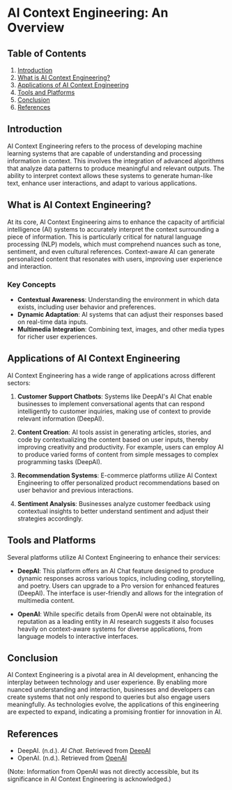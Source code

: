 # AI Context Engineering: An Overview

## Table of Contents
1. [Introduction](#introduction)
2. [What is AI Context Engineering?](#what-is-ai-context-engineering)
3. [Applications of AI Context Engineering](#applications-of-ai-context-engineering)
4. [Tools and Platforms](#tools-and-platforms)
5. [Conclusion](#conclusion)
6. [References](#references)

## Introduction

AI Context Engineering refers to the process of developing machine learning systems that are capable of understanding and processing information in context. This involves the integration of advanced algorithms that analyze data patterns to produce meaningful and relevant outputs. The ability to interpret context allows these systems to generate human-like text, enhance user interactions, and adapt to various applications.

## What is AI Context Engineering?

At its core, AI Context Engineering aims to enhance the capacity of artificial intelligence (AI) systems to accurately interpret the context surrounding a piece of information. This is particularly critical for natural language processing (NLP) models, which must comprehend nuances such as tone, sentiment, and even cultural references. Context-aware AI can generate personalized content that resonates with users, improving user experience and interaction.

### Key Concepts

- **Contextual Awareness**: Understanding the environment in which data exists, including user behavior and preferences.
- **Dynamic Adaptation**: AI systems that can adjust their responses based on real-time data inputs.
- **Multimedia Integration**: Combining text, images, and other media types for richer user experiences.

## Applications of AI Context Engineering

AI Context Engineering has a wide range of applications across different sectors:

1. **Customer Support Chatbots**: Systems like DeepAI's AI Chat enable businesses to implement conversational agents that can respond intelligently to customer inquiries, making use of context to provide relevant information (DeepAI).

2. **Content Creation**: AI tools assist in generating articles, stories, and code by contextualizing the content based on user inputs, thereby improving creativity and productivity. For example, users can employ AI to produce varied forms of content from simple messages to complex programming tasks (DeepAI).

3. **Recommendation Systems**: E-commerce platforms utilize AI Context Engineering to offer personalized product recommendations based on user behavior and previous interactions.

4. **Sentiment Analysis**: Businesses analyze customer feedback using contextual insights to better understand sentiment and adjust their strategies accordingly.

## Tools and Platforms

Several platforms utilize AI Context Engineering to enhance their services:

- **DeepAI**: This platform offers an AI Chat feature designed to produce dynamic responses across various topics, including coding, storytelling, and poetry. Users can upgrade to a Pro version for enhanced features (DeepAI). The interface is user-friendly and allows for the integration of multimedia content.

- **OpenAI**: While specific details from OpenAI were not obtainable, its reputation as a leading entity in AI research suggests it also focuses heavily on context-aware systems for diverse applications, from language models to interactive interfaces.

## Conclusion

AI Context Engineering is a pivotal area in AI development, enhancing the interplay between technology and user experience. By enabling more nuanced understanding and interaction, businesses and developers can create systems that not only respond to queries but also engage users meaningfully. As technologies evolve, the applications of this engineering are expected to expand, indicating a promising frontier for innovation in AI.

## References

- DeepAI. (n.d.). *AI Chat*. Retrieved from [DeepAI](https://deepai.org/chat)  
- OpenAI. (n.d.). Retrieved from [OpenAI](https://openai.com/)

(Note: Information from OpenAI was not directly accessible, but its significance in AI Context Engineering is acknowledged.)